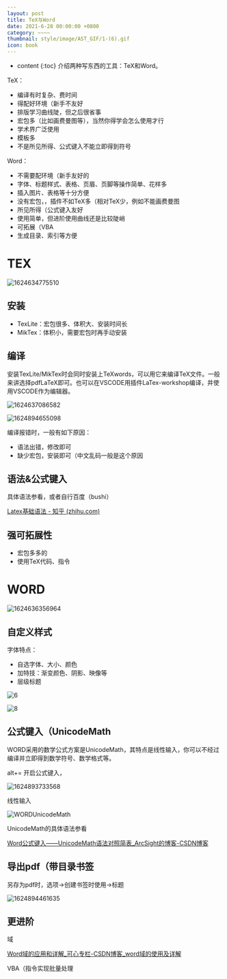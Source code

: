 ```yaml
---
layout: post
title: TeX与Word
date: 2021-6-28 00:00:00 +0800
category: ~~~~
thumbnail: style/image/AST_GIF/1-(6).gif
icon: book
---
```



* content
{:toc}
介绍两种写东西的工具：TeX和Word。

TeX：

- 编译有时复杂、费时间
- 得配好环境（新手不友好
- 排版学习曲线陡，但之后很省事
- 宏包多（比如画费曼图等），当然你得学会怎么使用才行
- 学术界广泛使用
- 模板多
- 不是所见所得、公式键入不能立即得到符号

Word：

- 不需要配环境（新手友好的
- 字体、标题样式、表格、页眉、页脚等操作简单、花样多
- 插入图片、表格等十分方便
- 没有宏包，，插件不如TeX多（相对TeX少，例如不能画费曼图
- 所见所得（公式键入友好 
- 使用简单，但进阶使用曲线还是比较陡峭
- 可拓展（VBA
- 生成目录、索引等方便







# TEX 

![1624634775510](/myPage/style/image/2021-5-01-tex_word_assets/1624634775510.png)

## 安装

- TexLite：宏包很多、体积大、安装时间长
- MikTex：体积小，需要宏包时再手动安装

## 编译

安装TexLite/MikTex时会同时安装上TeXwords，可以用它来编译TeX文件。一般来讲选择pdfLaTeX即可。也可以在VSCODE用插件LaTex-workshop编译，并使用VSCODE作为编辑器。

![1624637086582](/myPage/style/image/2021-5-01-tex_word_assets/1624637086582.png)

![1624894655098](/myPage/style/image/2021-5-01-tex_word_assets/1624894655098.png)

编译报错时，一般有如下原因：

- 语法出错，修改即可
- 缺少宏包，安装即可（中文乱码一般是这个原因



## 语法&公式键入

具体语法参看，或者自行百度（bushi）

[Latex基础语法 - 知乎 (zhihu.com)](https://zhuanlan.zhihu.com/p/52347414)



## 强可拓展性

- 宏包多多的
- 使用TeX代码、指令



# WORD



![1624636356964](/myPage/style/image/2021-5-01-tex_word_assets/1624636356964.png)



## 自定义样式

字体特点：

- 自选字体、大小、颜色
- 加特技：渐变颜色、阴影、映像等
- 层级标题

![6](/myPage/style/image/2021-5-01-tex_word_assets/6.png)

![8](/myPage/style/image/2021-5-01-tex_word_assets/8.png)



##  公式键入（UnicodeMath

WORD采用的数学公式方案是UnicodeMath，其特点是线性输入，你可以不经过编译并立即得到数学符号、数学格式等。

alt+= 开启公式键入，



![1624893733568](/myPage/style/image/2021-5-01-tex_word_assets/1624893733568.png)

线性输入

![WORDUnicodeMath](/myPage/style/image/2021-5-01-tex_word_assets/WORDUnicodeMath.gif)

UnicodeMath的具体语法参看

[Word公式键入——UnicodeMath语法对照简表_ArcSight的博客-CSDN博客](https://blog.csdn.net/weixin_44224652/article/details/110673138)



 ## 导出pdf（带目录书签

另存为pdf时，选项→创建书签时使用→标题

![1624894461635](/myPage/style/image/2021-5-01-tex_word_assets/1624894461635.png)



## 更进阶

域

[Word域的应用和详解_可心专栏-CSDN博客_word域的使用及详解](https://blog.csdn.net/songkexin/article/details/7304651)

VBA（指令实现批量处理